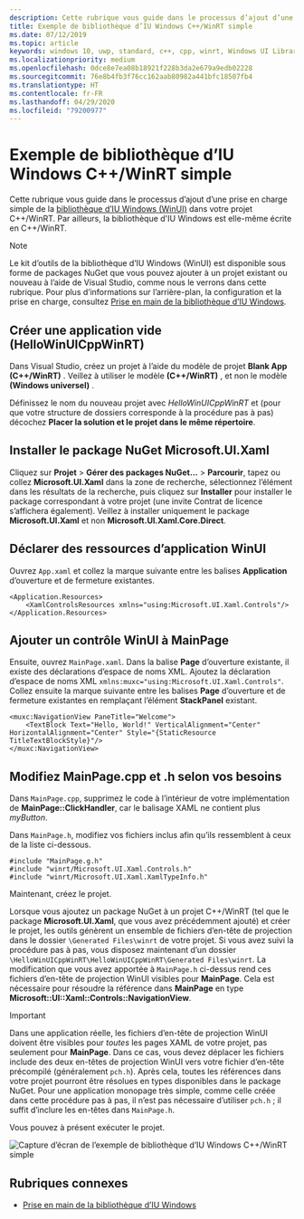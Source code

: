 ```yaml
---
description: Cette rubrique vous guide dans le processus d’ajout d’une prise en charge simple de WinUI dans un projet C++/WinRT.
title: Exemple de bibliothèque d’IU Windows C++/WinRT simple
ms.date: 07/12/2019
ms.topic: article
keywords: windows 10, uwp, standard, c++, cpp, winrt, Windows UI Library, WinUI
ms.localizationpriority: medium
ms.openlocfilehash: 0dce8e7ea08b18921f228b3da2e679a9edb02228
ms.sourcegitcommit: 76e8b4fb3f76cc162aab80982a441bfc18507fb4
ms.translationtype: HT
ms.contentlocale: fr-FR
ms.lasthandoff: 04/29/2020
ms.locfileid: "79200977"
---
```

# <a name="a-simple-cwinrt-windows-ui-library-example"></a>Exemple de bibliothèque d’IU Windows C++/WinRT simple

Cette rubrique vous guide dans le processus d’ajout d’une prise en charge simple de la [bibliothèque d’IU Windows (WinUI)](https://github.com/Microsoft/microsoft-ui-xaml) dans votre projet C++/WinRT. Par ailleurs, la bibliothèque d'IU Windows est elle-même écrite en C++/WinRT.

> [!NOTE]
> Le kit d’outils de la bibliothèque d’IU Windows (WinUI) est disponible sous forme de packages NuGet que vous pouvez ajouter à un projet existant ou nouveau à l’aide de Visual Studio, comme nous le verrons dans cette rubrique. Pour plus d’informations sur l’arrière-plan, la configuration et la prise en charge, consultez [Prise en main de la bibliothèque d’IU Windows](/uwp/toolkits/winui/getting-started).

## <a name="create-a-blank-app-hellowinuicppwinrt"></a>Créer une application vide (HelloWinUICppWinRT)

Dans Visual Studio, créez un projet à l’aide du modèle de projet **Blank App (C++/WinRT)** . Veillez à utiliser le modèle **(C++/WinRT)** , et non le modèle **(Windows universel)** .

Définissez le nom du nouveau projet avec *HelloWinUICppWinRT* et (pour que votre structure de dossiers corresponde à la procédure pas à pas) décochez **Placer la solution et le projet dans le même répertoire**.

## <a name="install-the-microsoftuixaml-nuget-package"></a>Installer le package NuGet Microsoft.UI.Xaml

Cliquez sur **Projet** \> **Gérer des packages NuGet...** \> **Parcourir**, tapez ou collez **Microsoft.UI.Xaml** dans la zone de recherche, sélectionnez l’élément dans les résultats de la recherche, puis cliquez sur **Installer** pour installer le package correspondant à votre projet (une invite Contrat de licence s’affichera également). Veillez à installer uniquement le package **Microsoft.UI.Xaml** et non **Microsoft.UI.Xaml.Core.Direct**.

## <a name="declare-winui-application-resources"></a>Déclarer des ressources d’application WinUI

Ouvrez `App.xaml` et collez la marque suivante entre les balises **Application** d’ouverture et de fermeture existantes.

```xaml
<Application.Resources>
    <XamlControlsResources xmlns="using:Microsoft.UI.Xaml.Controls"/>
</Application.Resources>
```

## <a name="add-a-winui-control-to-mainpage"></a>Ajouter un contrôle WinUI à MainPage

Ensuite, ouvrez `MainPage.xaml`. Dans la balise **Page** d’ouverture existante, il existe des déclarations d’espace de noms XML. Ajoutez la déclaration d’espace de noms XML `xmlns:muxc="using:Microsoft.UI.Xaml.Controls"`. Collez ensuite la marque suivante entre les balises **Page** d’ouverture et de fermeture existantes en remplaçant l’élément **StackPanel** existant.

```xaml
<muxc:NavigationView PaneTitle="Welcome">
    <TextBlock Text="Hello, World!" VerticalAlignment="Center" HorizontalAlignment="Center" Style="{StaticResource TitleTextBlockStyle}"/>
</muxc:NavigationView>
```

## <a name="edit-mainpagecpp-and-h-as-necessary"></a>Modifiez MainPage.cpp et .h selon vos besoins

Dans `MainPage.cpp`, supprimez le code à l’intérieur de votre implémentation de **MainPage::ClickHandler**, car le balisage XAML ne contient plus *myButton*.

Dans `MainPage.h`, modifiez vos fichiers inclus afin qu’ils ressemblent à ceux de la liste ci-dessous.

```cppwinrt
#include "MainPage.g.h"
#include "winrt/Microsoft.UI.Xaml.Controls.h"
#include "winrt/Microsoft.UI.Xaml.XamlTypeInfo.h"
```

Maintenant, créez le projet.

Lorsque vous ajoutez un package NuGet à un projet C++/WinRT (tel que le package **Microsoft.UI.Xaml**, que vous avez précédemment ajouté) et créer le projet, les outils génèrent un ensemble de fichiers d’en-tête de projection dans le dossier `\Generated Files\winrt` de votre projet. Si vous avez suivi la procédure pas à pas, vous disposez maintenant d’un dossier `\HelloWinUICppWinRT\HelloWinUICppWinRT\Generated Files\winrt`. La modification que vous avez apportée à `MainPage.h` ci-dessus rend ces fichiers d’en-tête de projection WinUI visibles pour **MainPage**. Cela est nécessaire pour résoudre la référence dans **MainPage** en type **Microsoft::UI::Xaml::Controls::NavigationView**.

> [!IMPORTANT]
> Dans une application réelle, les fichiers d’en-tête de projection WinUI doivent être visibles pour *toutes* les pages XAML de votre projet, pas seulement pour **MainPage**. Dans ce cas, vous devez déplacer les fichiers include des deux en-têtes de projection WinUI vers votre fichier d’en-tête précompilé (généralement `pch.h`). Après cela, toutes les références dans votre projet pourront être résolues en types disponibles dans le package NuGet. Pour une application monopage très simple, comme celle créée dans cette procédure pas à pas, il n’est pas nécessaire d’utiliser `pch.h` ; il suffit d’inclure les en-têtes dans `MainPage.h`.

Vous pouvez à présent exécuter le projet.

![Capture d’écran de l’exemple de bibliothèque d’IU Windows C++/WinRT simple](images/winui.png)

## <a name="related-topics"></a>Rubriques connexes
* [Prise en main de la bibliothèque d’IU Windows](/uwp/toolkits/winui/getting-started)